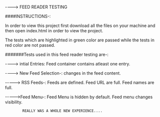 ---->			     FEED READER TESTING

####INSTRUCTIONS-:

In order to view this project first download all the files on your machine and then
open index.html in order to view the project.

The tests which are highlighted in green color are passed
while the tests in red color are not passed.

#######Tests used in this feed reader testing are-:

----> intial Entries:
Feed container contains atleast one entry.

----> New Feed Selection-:
changes in the feed content.

-----> RSS Feeds-:
Feeds are defined.
Feed URL are full.
Feed names are full.

----->Feed Menu-:
Feed Menu is hidden by default.
Feed menu changes visibility.


			REALLY WAS A WHOLE NEW EXPERIENCE....



